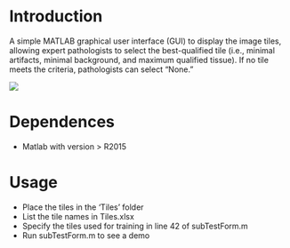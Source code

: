 # Introduction

A simple MATLAB graphical user interface (GUI) to display the image tiles, allowing expert pathologists to select the best-qualified tile (i.e., minimal artifacts, minimal background, and maximum qualified tissue). If no tile meets the criteria, pathologists can select “None.” 


![](https://github.com/Falah-Jabar-Rahim/WSI-SmartTiling/blob/main/Subjective-Evaluation-Interface/interface.png)


# Dependences
- Matlab with version > R2015

# Usage
- Place the tiles in the ‘Tiles’ folder
- List the tile names in Tiles.xlsx
- Specify the tiles used for training in line 42 of subTestForm.m
- Run subTestForm.m to see a demo



